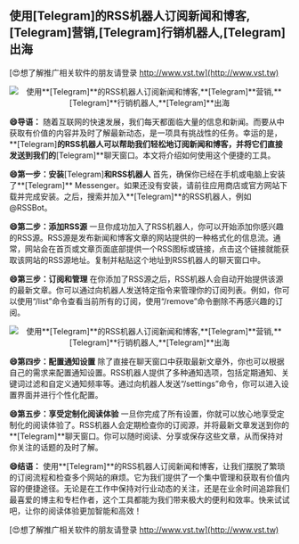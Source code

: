 ## **使用**[Telegram]**的RSS机器人订阅新闻和博客,**[Telegram]**营销,**[Telegram]**行销机器人,**[Telegram]**出海**

[😍想了解推广相关软件的朋友请登录 http://www.vst.tw](http://www.vst.tw)

 <center><img src="https://vst.tw/MP4/tuiguang/png/6.png" alt="使用**[Telegram]**的RSS机器人订阅新闻和博客,**[Telegram]**营销,**[Telegram]**行销机器人,**[Telegram]**出海"></center>

**😄导语：**
随着互联网的快速发展，我们每天都面临大量的信息和新闻。而要从中获取有价值的内容并及时了解最新动态，是一项具有挑战性的任务。幸运的是，**[Telegram]**的RSS机器人可以帮助我们轻松地订阅新闻和博客，并将它们直接发送到我们的**[Telegram]**聊天窗口。本文将介绍如何使用这个便捷的工具。

**😄第一步：安装**[Telegram]**和RSS机器人**
首先，确保你已经在手机或电脑上安装了**[Telegram]** Messenger。如果还没有安装，请前往应用商店或官方网站下载并完成安装。之后，搜索并加入**[Telegram]**的RSS机器人，例如@RSSBot。

**😄第二步：添加RSS源**
一旦你成功加入了RSS机器人，你可以开始添加你感兴趣的RSS源。RSS源是发布新闻和博客文章的网站提供的一种格式化的信息流。通常，网站会在首页或文章页面底部提供一个RSS图标或链接，点击这个链接就能获取该网站的RSS源地址。复制并粘贴这个地址到RSS机器人的聊天窗口中。

**😄第三步：订阅和管理**
在你添加了RSS源之后，RSS机器人会自动开始提供该源的最新文章。你可以通过向机器人发送特定指令来管理你的订阅列表。例如，你可以使用“/list”命令查看当前所有的订阅，使用“/remove”命令删除不再感兴趣的订阅。

 <center><img src="https://vst.tw/MP4/tuiguang/png/4.png" alt="使用**[Telegram]**的RSS机器人订阅新闻和博客,**[Telegram]**营销,**[Telegram]**行销机器人,**[Telegram]**出海"></center>

**😄第四步：配置通知设置**
除了直接在聊天窗口中获取最新文章外，你也可以根据自己的需求来配置通知设置。RSS机器人提供了多种通知选项，包括定期通知、关键词过滤和自定义通知频率等。通过向机器人发送“/settings”命令，你可以进入设置界面并进行个性化配置。

**😄第五步：享受定制化阅读体验**
一旦你完成了所有设置，你就可以放心地享受定制化的阅读体验了。RSS机器人会定期检查你的订阅源，并将最新文章发送到你的**[Telegram]**聊天窗口。你可以随时阅读、分享或保存这些文章，从而保持对你关注的话题的及时了解。

**😄结语：**
使用**[Telegram]**的RSS机器人订阅新闻和博客，让我们摆脱了繁琐的订阅流程和检查多个网站的麻烦。它为我们提供了一个集中管理和获取有价值内容的便捷途径。无论是在工作中保持对行业动态的关注，还是在业余时间追踪我们最喜爱的博主和专栏作者，这个工具都能为我们带来极大的便利和效率。快来试试吧，让你的阅读体验更加智能和高效！

[😍想了解推广相关软件的朋友请登录 http://www.vst.tw](http://www.vst.tw)



